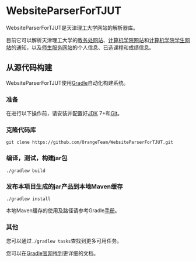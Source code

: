 # WebsiteParserForTJUT

WebsiteParserForTJUT是天津理工大学网站的解析器库。

目前它可以解析天津理工大学的[教务处网站][]、[计算机学院网站][]和[计算机学院学生网站][]的通知，以及[师生服务网站][]的个人信息、已选课程和成绩信息。

## 从源代码构建
WebsiteParserForTJUT使用[Gradle][]自动化构建系统。

### 准备

在进行以下操作前，请安装并配置好[JDK][] 7+和[Git][]。

### 克隆代码库
`git clone https://github.com/OrangeTeam/WebsiteParserForTJUT.git`

### 编译，测试，构建jar包
`./gradlew build`

### 发布本项目生成的jar产品到本地Maven缓存
`./gradlew install`

本地Maven缓存的使用及路径请参考Gradle[手册][man:MavenLocal]。

### 其他
您可以通过`./gradlew tasks`查找到更多可用任务。

您可以在[Gradle官网][man:Gradle]找到更详细的文档。

[教务处网站]: http://59.67.148.66
[计算机学院网站]: http://59.67.152.3
[计算机学院学生网站]: http://59.67.152.6
[师生服务网站]: http://ssfw.tjut.edu.cn
[API]: http://baijie.mezoka.com/projects/mobileTJUT/parser/javadoc/
[Gradle]: http://gradle.org
[JDK]: http://www.oracle.com/technetwork/java/javase/downloads/index.html
[Git]: http://git-scm.com
[man:Gradle]: http://www.gradle.org/documentation
[man:MavenLocal]: http://www.gradle.org/docs/current/userguide/dependency_management.html#sub:maven_local
